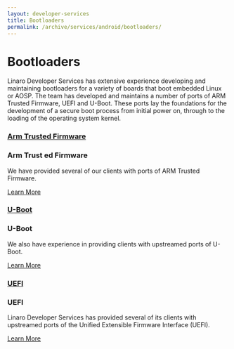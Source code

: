 ```yaml
---
layout: developer-services
title: Bootloaders
permalink: /archive/services/android/bootloaders/
---
```

# Bootloaders

Linaro Developer Services has extensive experience developing and maintaining bootloaders for a variety of boards that boot embedded Linux or AOSP. The team has developed and maintains a number of ports of ARM Trusted Firmware, UEFI and U-Boot.  These ports lay the foundations for the development of a secure boot process from initial power on, through to the loading of the operating system kernel. 


<div id="flippers">
    <div class="col-md-4">
        <div class="flip-container vertical" ontouchstart="this.classList.toggle('hover');">
            <div class="flipper">
                <div class="front">
                    <div class="front-content">
                        <a href="/services/android/bootloaders/arm-trusted-firmware/">
                            <h3>Arm Trusted Firmware</h3>
                        </a>
                    </div>
                </div>
                <div class="back">
                    <div class="back-content">
                        <h3>Arm Trust   ed Firmware</h3>
                        <p>
                            We have provided several of our clients with ports of ARM Trusted Firmware.
                        </p>
                        <a class="btn btn-primary" href="/services/android/bootloaders/arm-trusted-firmware/">Learn More</a>
                    </div>
                </div>
            </div>
        </div>
    </div>
    <div class="col-md-4">
        <div class="flip-container vertical" ontouchstart="this.classList.toggle('hover');">
            <div class="flipper">
                <div class="front">
                    <div class="front-content">
                        <a href="/services/android/bootloaders/u-boot/">
                            <h3>U-Boot</h3>
                        </a>
                    </div>
                </div>
                <div class="back">
                    <div class="back-content">
                        <h3>U-Boot</h3>
                        <p>
                            We also have experience in providing clients with upstreamed ports of U-Boot.
                        </p>
                        <a class="btn btn-primary" href="/services/android/bootloaders/u-boot/">Learn More</a>
                    </div>
                </div>
            </div>
        </div>
    </div>
    <div class="col-md-4">
        <div class="flip-container vertical" ontouchstart="this.classList.toggle('hover');">
            <div class="flipper">
                <div class="front">
                    <div class="front-content">
                        <a href="/services/android/bootloaders/uefi/">
                            <h3>UEFI</h3>
                        </a>
                    </div>
                </div>
                <div class="back">
                    <div class="back-content">
                        <h3>UEFI</h3>
                        <p>
                            Linaro Developer Services has provided several of its clients with upstreamed ports of the Unified Extensible Firmware Interface (UEFI).
                        </p>
                        <a class="btn btn-primary" href="/services/android/bootloaders/uefi/">Learn More</a>
                    </div>
                </div>
            </div>
        </div>
    </div>

</div>